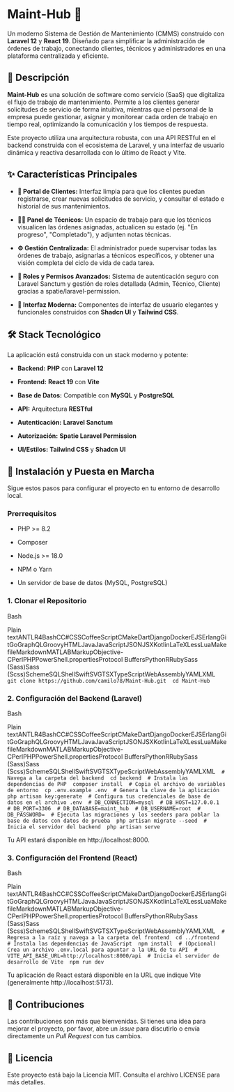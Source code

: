 Maint-Hub 🔩
============

Un moderno Sistema de Gestión de Mantenimiento (CMMS) construido con **Laravel 12** y **React 19**. Diseñado para simplificar la administración de órdenes de trabajo, conectando clientes, técnicos y administradores en una plataforma centralizada y eficiente.

📝 Descripción
--------------

**Maint-Hub** es una solución de software como servicio (SaaS) que digitaliza el flujo de trabajo de mantenimiento. Permite a los clientes generar solicitudes de servicio de forma intuitiva, mientras que el personal de la empresa puede gestionar, asignar y monitorear cada orden de trabajo en tiempo real, optimizando la comunicación y los tiempos de respuesta.

Este proyecto utiliza una arquitectura robusta, con una API RESTful en el backend construida con el ecosistema de Laravel, y una interfaz de usuario dinámica y reactiva desarrollada con lo último de React y Vite.

✨ Características Principales
-----------------------------

*   **🏢 Portal de Clientes:** Interfaz limpia para que los clientes puedan registrarse, crear nuevas solicitudes de servicio, y consultar el estado e historial de sus mantenimientos.
    
*   **👨‍🔧 Panel de Técnicos:** Un espacio de trabajo para que los técnicos visualicen las órdenes asignadas, actualicen su estado (ej. "En progreso", "Completado"), y adjunten notas técnicas.
    
*   **⚙️ Gestión Centralizada:** El administrador puede supervisar todas las órdenes de trabajo, asignarlas a técnicos específicos, y obtener una visión completa del ciclo de vida de cada tarea.
    
*   **🔐 Roles y Permisos Avanzados:** Sistema de autenticación seguro con Laravel Sanctum y gestión de roles detallada (Admin, Técnico, Cliente) gracias a spatie/laravel-permission.
    
*   **🎨 Interfaz Moderna:** Componentes de interfaz de usuario elegantes y funcionales construidos con **Shadcn UI** y **Tailwind CSS**.
    

🛠️ Stack Tecnológico
---------------------

La aplicación está construida con un stack moderno y potente:

-   **Backend:** **PHP** con **Laravel 12**
    
-   **Frontend:** **React 19** con **Vite**
    
-   **Base de Datos:** Compatible con **MySQL** y **PostgreSQL**
    
-   **API:** Arquitectura **RESTful**
    
-   **Autenticación:** **Laravel Sanctum**
    
-   **Autorización:** **Spatie Laravel Permission**
    
-   **UI/Estilos:** **Tailwind CSS** y **Shadcn UI**
    

🚀 Instalación y Puesta en Marcha
---------------------------------

Sigue estos pasos para configurar el proyecto en tu entorno de desarrollo local.

### **Prerrequisitos**

*   PHP >= 8.2
    
*   Composer
    
*   Node.js >= 18.0
    
*   NPM o Yarn
    
*   Un servidor de base de datos (MySQL, PostgreSQL)
    

### **1\. Clonar el Repositorio**

Bash

Plain textANTLR4BashCC#CSSCoffeeScriptCMakeDartDjangoDockerEJSErlangGitGoGraphQLGroovyHTMLJavaJavaScriptJSONJSXKotlinLaTeXLessLuaMakefileMarkdownMATLABMarkupObjective-CPerlPHPPowerShell.propertiesProtocol BuffersPythonRRubySass (Sass)Sass (Scss)SchemeSQLShellSwiftSVGTSXTypeScriptWebAssemblyYAMLXML`   git clone https://github.com/camilo78/Maint-Hub.git  cd Maint-Hub   `

### **2\. Configuración del Backend (Laravel)**

Bash

Plain textANTLR4BashCC#CSSCoffeeScriptCMakeDartDjangoDockerEJSErlangGitGoGraphQLGroovyHTMLJavaJavaScriptJSONJSXKotlinLaTeXLessLuaMakefileMarkdownMATLABMarkupObjective-CPerlPHPPowerShell.propertiesProtocol BuffersPythonRRubySass (Sass)Sass (Scss)SchemeSQLShellSwiftSVGTSXTypeScriptWebAssemblyYAMLXML`   # Navega a la carpeta del backend  cd backend  # Instala las dependencias de PHP  composer install  # Copia el archivo de variables de entorno  cp .env.example .env  # Genera la clave de la aplicación  php artisan key:generate  # Configura tus credenciales de base de datos en el archivo .env  # DB_CONNECTION=mysql  # DB_HOST=127.0.0.1  # DB_PORT=3306  # DB_DATABASE=maint_hub  # DB_USERNAME=root  # DB_PASSWORD=  # Ejecuta las migraciones y los seeders para poblar la base de datos con datos de prueba  php artisan migrate --seed  # Inicia el servidor del backend  php artisan serve   `

Tu API estará disponible en http://localhost:8000.

### **3\. Configuración del Frontend (React)**

Bash

Plain textANTLR4BashCC#CSSCoffeeScriptCMakeDartDjangoDockerEJSErlangGitGoGraphQLGroovyHTMLJavaJavaScriptJSONJSXKotlinLaTeXLessLuaMakefileMarkdownMATLABMarkupObjective-CPerlPHPPowerShell.propertiesProtocol BuffersPythonRRubySass (Sass)Sass (Scss)SchemeSQLShellSwiftSVGTSXTypeScriptWebAssemblyYAMLXML`   # Regresa a la raíz y navega a la carpeta del frontend  cd ../frontend  # Instala las dependencias de JavaScript  npm install  # (Opcional) Crea un archivo .env.local para apuntar a la URL de tu API  # VITE_API_BASE_URL=http://localhost:8000/api  # Inicia el servidor de desarrollo de Vite  npm run dev   `

Tu aplicación de React estará disponible en la URL que indique Vite (generalmente http://localhost:5173).

🤝 Contribuciones
-----------------

Las contribuciones son más que bienvenidas. Si tienes una idea para mejorar el proyecto, por favor, abre un _issue_ para discutirlo o envía directamente un _Pull Request_ con tus cambios.

📄 Licencia
-----------

Este proyecto está bajo la Licencia MIT. Consulta el archivo LICENSE para más detalles.